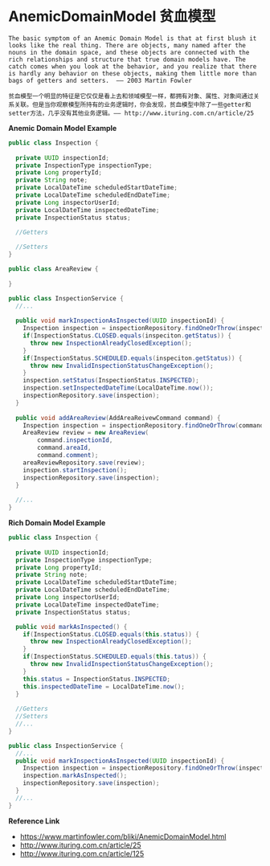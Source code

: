 # AnemicDomainModel 贫血模型

`The basic symptom of an Anemic Domain Model is that at first blush it looks like the real thing. There are objects, many named after the nouns in the domain space, and these objects are connected with the rich relationships and structure that true domain models have. The catch comes when you look at the behavior, and you realize that there is hardly any behavior on these objects, making them little more than bags of getters and setters.  —— 2003 Martin Fowler`

`贫血模型一个明显的特征是它仅仅是看上去和领域模型一样，都拥有对象、属性、对象间通过关系关联。但是当你观察模型所持有的业务逻辑时，你会发现，贫血模型中除了一些getter和setter方法，几乎没有其他业务逻辑。—— http://www.ituring.com.cn/article/25`

**Anemic Domain Model Example**
```java
public class Inspection {
  
  private UUID inspectionId;
  private InspectionType inspectionType;
  private Long propertyId;
  private String note;
  private LocalDateTime scheduledStartDateTime;
  private LocalDateTime scheduledEndDateTime;
  private Long inspectorUserId;
  private LocalDateTime inspectedDateTime;
  private InspectionStatus status;

  //Getters
  
  //Setters
}

public class AreaReview {
  
}

public class InspectionService {
  //...
  
  public void markInspectionAsInspected(UUID inspectionId) {
    Inspection inspection = inspectionRepository.findOneOrThrow(inspectionId);
    if(InspectionStatus.CLOSED.equals(inspeciton.getStatus)) {
      throw new InspectionAlreadyClosedException();
    }
    if(InspectionStatus.SCHEDULED.equals(inspeciton.getStatus)) {
      throw new InvalidInspectionStatusChangeException();
    }
    inspection.setStatus(InspectionStatus.INSPECTED);
    inspection.setInspectedDateTime(LocalDateTime.now());
    inspectionRepository.save(inspection);
  }
  
  public void addAreaReview(AddAreaReivewCommand command) {
    Inspection inspection = inspectionRepository.findOneOrThrow(command.inspectionId);
    AreaReview review = new AreaReview(
        command.inspectionId,
        command.areaId,
        command.comment);
    areaReviewRepository.save(review);
    inspection.startInspection();
    inspectionRepository.save(inspection);
  }
  
  //...
}
```

**Rich Domain Model Example**

```java
public class Inspection {
  
  private UUID inspectionId;
  private InspectionType inspectionType;
  private Long propertyId;
  private String note;
  private LocalDateTime scheduledStartDateTime;
  private LocalDateTime scheduledEndDateTime;
  private Long inspectorUserId;
  private LocalDateTime inspectedDateTime;
  private InspectionStatus status;

  public void markAsInspected() {
    if(InspectionStatus.CLOSED.equals(this.status)) {
      throw new InspectionAlreadyClosedException();
    }
    if(InspectionStatus.SCHEDULED.equals(this.tatus)) {
      throw new InvalidInspectionStatusChangeException();
    }
    this.status = InspectionStatus.INSPECTED;
    this.inspectedDateTime = LocalDateTime.now();
  }
  
  //Getters
  //Setters
  //...
}

public class InspectionService {
  //...
  public void markInspectionAsInspected(UUID inspectionId) {
    Inspection inspection = inspectionRepository.findOneOrThrow(inspectionId);
    inspection.markAsInspected();
    inspectionRepository.save(inspection);
  }
  //...
}
```


**Reference Link**
* https://www.martinfowler.com/bliki/AnemicDomainModel.html
* http://www.ituring.com.cn/article/25
* http://www.ituring.com.cn/article/125
